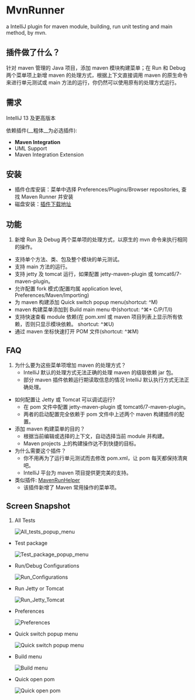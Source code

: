 MvnRunner
=========

a IntelliJ plugin for maven module, building, run unit testing and main method, by mvn.

插件做了什么？
---------
针对 maven 管理的 Java 项目，添加 maven 模块构建菜单；在 Run 和 Debug 两个菜单项上新增 maven 的处理方式，根据上下文直接调用 maven 的原生命令来进行单元测试或 main 方法的运行，你仍然可以使用原有的处理方式运行。

需求
----
IntelliJ 13 及更高版本

依赖插件(__粗体__为必选插件):

* __Maven Integration__
* UML Support
* Maven Integration Extension

安装
----
* 插件仓库安装：菜单中选择 Preferences/Plugins/Browser repositories, 查找 Maven Runner 并安装
* 磁盘安装：[插件下载地址](http://plugins.jetbrains.com/plugin/7409)


功能
----
1. 新增 Run 及 Debug 两个菜单项的处理方式，以原生的 mvn 命令来执行相同的操作。
* 支持单个方法、类、包及整个模块的单元测试。
* 支持 main 方法的运行。
* 支持 jetty 及 tomcat 运行，如果配置 jetty-maven-plugin 或 tomcat6/7-maven-plugin。
* 允许配置 fork 模式(配置均属 application level, Preferences/Maven/Importing)
* 为 maven 构建添加 Quick switch popup menu(shortcut: ^M)
* maven 构建菜单添加到 Build main menu 中(shortcut: ^⌘+ C/P/T/I)
* 支持快速查看 module 依赖(在 pom.xml 或 maven 项目列表上显示所有依赖，否则只显示模块依赖。 shortcut: ^⌘U)
* 通过 maven 坐标快速打开 POM 文件(shortcut: ^⌘M)

FAQ
----
1. 为什么要为这些菜单项增加 maven 的处理方式？
	* IntelliJ 默认的处理方式无法正确的处理 maven 的级联依赖 jar 包。
	* 部分 maven 插件依赖运行期读取信息的情况 IntelliJ 默认执行方式无法正确处理。
* 如何配置让 Jetty 或 Tomcat 可以调试运行?
    * 在 pom 文件中配置 jetty-maven-plugin 或 tomcat6/7-maven-plugin。
    * 两者的启动配置完全依赖于 pom 文件中上述两个 maven 构建插件的配置。
* 添加 maven 构建菜单的目的？
	* 根据当前编辑或选择的上下文，自动选择当前 module 并构建。
	* Maven projects 上的构建操作达不到快捷的目标。
* 为什么需要这个插件？
	* 你不用再为了运行单元测试而去修改 pom.xml，让 pom 每天都保持清爽吧。
	* IntelliJ 平台为 maven 项目提供更完美的支持。
* 类似插件: [MavenRunHelper](https://github.com/krasa/MavenRunHelper)
    * 该插件新增了 Maven 常用操作的菜单项。

Screen Snapshot
----

1. All Tests
	
	![All_tests_popup_menu](https://raw.github.com/ShlXue/MvnRunner/master/docs/images/all_tests_popup_menu.png)
* Test package

	![Test_package_popup_menu](https://raw.github.com/ShlXue/MvnRunner/master/docs/images/test_package_popup_menu.png)
* Run/Debug Configurations

	![Run_Configurations](https://raw.github.com/ShlXue/MvnRunner/master/docs/images/run_configurations.png)
* Run Jetty or Tomcat

	![Run_Jetty_Tomcat](https://raw.github.com/ShlXue/MvnRunner/master/docs/images/run_jetty_tomcat.png)
* Preferences

	![Preferences](https://raw.github.com/ShlXue/MvnRunner/master/docs/images/Preferences.png)
* Quick switch popup menu

    ![Quick switch popup menu](https://raw.github.com/ShlXue/MvnRunner/master/docs/images/quick_switch_popup_menu.png)
* Build menu

    ![Build menu](https://raw.github.com/ShlXue/MvnRunner/master/docs/images/maven_build_menu.png)
* Quick open pom

    ![Quick open pom](https://raw.github.com/ShlXue/MvnRunner/master/docs/images/quick_open_pom.png)
